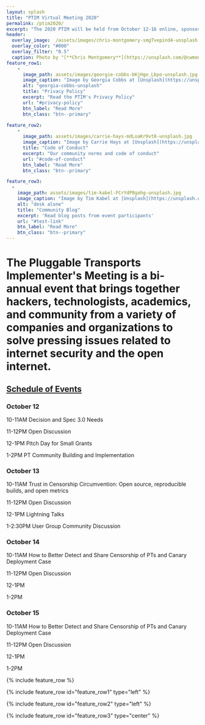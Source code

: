 ```yaml
---
layout: splash
title: "PTIM Virtual Meeting 2020"
permalink: /ptim2020/
excerpt: "The 2020 PTIM will be held from October 12-16 online, sponsored by Internews"
header:
  overlay_image:  /assets/images/chris-montgomery-smgTvepind4-unsplash.jpg
  overlay_color: "#000"
  overlay_filter: "0.5"
  caption: Photo by "[**Chris Montgomery**](https://unsplash.com/@cwmonty)" on "[**Unsplash**](https://unsplash.com/s/photos/conference)"
feature_row1:
    -
      image_path: assets/images/georgie-cobbs-bKjHgo_Lbpo-unsplash.jpg
      image_caption: "Image by Georgia Cobbs at [Unsplash](https://unsplash.com/)"
      alt: "georgia-cobbs-unsplash"
      title: "Privacy Policy"
      excerpt: "Read the PTIM's Privacy Policy"
      url: "#privacy-policy"
      btn_label: "Read More"
      btn_class: "btn--primary"

feature_row2:
    -
      image_path: assets/images/carrie-hays-mdLoaKr9vt8-unsplash.jpg
      image_caption: "Image by Carrie Hays at [Unsplash](https://unsplash.com/)"
      title: "Code of Conduct"
      excerpt: "Our community norms and code of conduct"
      url: "#code-of-conduct"
      btn_label: "Read More"
      btn_class: "btn--primary"

feature_row3:
  -
    image_path: assets/images/tim-kabel-FCrYdP8gohg-unsplash.jpg
    image_caption: "Image by Tim Kabel at [Unsplash](https://unsplash.com/)"
    alt: "desk alone"
    title: "Community Blog"
    excerpt: 'Read blog posts from event participants'
    url: "#test-link"
    btn_label: "Read More"
    btn_class: "btn--primary"
---
```


# The Pluggable Transports Implementer's Meeting is a bi-annual event that brings together hackers, technologists, academics, and community from a variety of companies and organizations to solve pressing issues related to internet security and the open internet.

## [Schedule of Events](#schedule)

### October 12
10-11AM Decision and Spec 3.0 Needs 

11-12PM Open Discussion

12-1PM Pitch Day for Small Grants

1-2PM  PT Community Building and Implementation

### October 13
10-11AM Trust in Censorship Circumvention: Open source, reproducible builds, and open metrics

11-12PM Open Discussion

12-1PM Lightning Talks

1-2:30PM User Group Community Discussion

### October 14
10-11AM How to Better Detect and Share Censorship of PTs and Canary Deployment Case

11-12PM Open Discussion

12-1PM

1-2PM

### October 15
10-11AM How to Better Detect and Share Censorship of PTs and Canary Deployment Case

11-12PM Open Discussion

12-1PM

1-2PM

{% include feature_row %}

{% include feature_row id="feature_row1" type="left" %}

{% include feature_row id="feature_row2" type="left" %}

{% include feature_row id="feature_row3" type="center" %}
